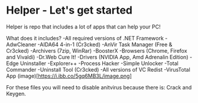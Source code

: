# Helper - Let's get started
Helper is repo that includes a lot of apps that can help your PC!

What does it includes?
-All required versions of .NET Framework
-AdwCleaner
-AIDA64 4-in-1 (Cr3cked)
-AnVir Task Manager (Free & Cr3cked)
-Archivers (7zip, WinRar)
-BoosterX
-Browsers (Chrome, Firefox and Vivaldi)
-Dr.Web Cure It!
-Drivers (NVIDIA App, Amd Adrenalin Edition)
-Edge Uninstaller
-Explorer++
-Process Hacker
-Simple Unlocker
-Total Commander
-Uninstall Tool (Cr3cked)
-All versions of VC Redist
-VirusTotal App
(image)[https://i.ibb.co/5gq6MB3L/image.png]

For these files you will need to disable anitvirus because there is: Crack and Keygen.



